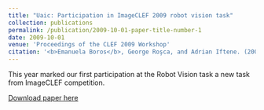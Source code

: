 ```yaml
---
title: "Uaic: Participation in ImageCLEF 2009 robot vision task"
collection: publications
permalink: /publication/2009-10-01-paper-title-number-1
date: 2009-10-01
venue: 'Proceedings of the CLEF 2009 Workshop'
citation: '<b>Emanuela Boros</b>, George Roşca, and Adrian Iftene. (2009). <i>UAIC: Participation in ImageCLEF 2009 robot vision task</i>. In Proceedings of the CLEF 2009 Workshop.'
---
```

This year marked our first participation at the Robot Vision task a new task from ImageCLEF competition.

[Download paper here](https://d1wqtxts1xzle7.cloudfront.net/49366618/borosCLEF2009_Image_RobotVision.pdf?1475654602=&response-content-disposition=inline%3B+filename%3DUaic_Participation_in_imageclef_2009_rob.pdf&Expires=1632331260&Signature=bATdw5VgDE6ehiBW9NWCiLRgNhobZpsmjod~ZPP20pH5updIpjnM9FLA7u0bZEgio~XrHuG5VsDhqWfwHZcd1lb4UAHt~q7MVpGoo8HgtyHom~jx8~38cnDSUV~Y~m9qt1LRspu5Y1V-scF3V9Yp5aFHTCu7FqAPfdeUIVvIrtz32icYT0RVmY~stqQ~4VHpNCiDguuDjkLcNZ~oQhHtfn8q~9U-c6KpSOnxxfC0-R6m2pOGWNZKKFBhBFA4cbw3zPQZkclzPRuzxA0Xszs7-0Nrt0bOxJG03tp8Eg90Ah3tG~6G6hD31FHWlCQRCz688g1z9dIrWVgTzcjLqT29WA__&Key-Pair-Id=APKAJLOHF5GGSLRBV4ZA)
